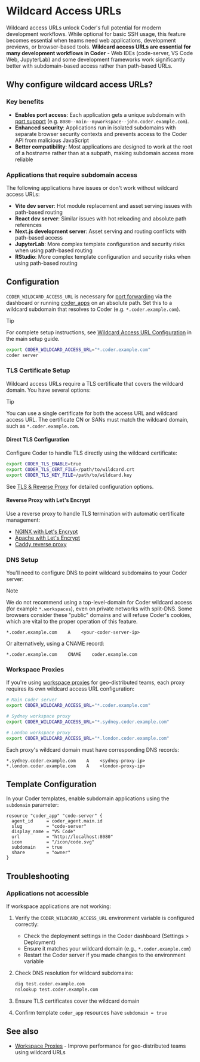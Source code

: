 # Wildcard Access URLs

Wildcard access URLs unlock Coder's full potential for modern development workflows. While optional for basic SSH usage, this feature becomes essential when teams need web applications, development previews, or browser-based tools. **Wildcard access URLs are essential for many development workflows in Coder** - Web IDEs (code-server, VS Code Web, JupyterLab) and some development frameworks work significantly better with subdomain-based access rather than path-based URLs.

## Why configure wildcard access URLs?

### Key benefits

- **Enables port access**: Each application gets a unique subdomain with [port support](https://coder.com/docs/user-guides/workspace-access/port-forwarding#dashboard) (e.g. `8080--main--myworkspace--john.coder.example.com`).
- **Enhanced security**: Applications run in isolated subdomains with separate browser security contexts and prevents access to the Coder API from malicious JavaScript
- **Better compatibility**: Most applications are designed to work at the root of a hostname rather than at a subpath, making subdomain access more reliable

### Applications that require subdomain access

The following applications have issues or don't work without wildcard access URLs:

- **Vite dev server**: Hot module replacement and asset serving issues with path-based routing
- **React dev server**: Similar issues with hot reloading and absolute path references
- **Next.js development server**: Asset serving and routing conflicts with path-based access
- **JupyterLab**: More complex template configuration and security risks when using path-based routing
- **RStudio**: More complex template configuration and security risks when using path-based routing

## Configuration

`CODER_WILDCARD_ACCESS_URL` is necessary for [port forwarding](port-forwarding.md#dashboard) via the dashboard or running [coder_apps](../templates/index.md) on an absolute path. Set this to a wildcard subdomain that resolves to Coder (e.g. `*.coder.example.com`).

> [!TIP]
> For complete setup instructions, see [Wildcard Access URL Configuration](../setup/index.md#wildcard-access-url) in the main setup guide.


```bash
export CODER_WILDCARD_ACCESS_URL="*.coder.example.com"
coder server
```

### TLS Certificate Setup

Wildcard access URLs require a TLS certificate that covers the wildcard domain. You have several options:

> [!TIP]
> You can use a single certificate for both the access URL and wildcard access URL. The certificate CN or SANs must match the wildcard domain, such as `*.coder.example.com`.

#### Direct TLS Configuration

Configure Coder to handle TLS directly using the wildcard certificate:

```bash
export CODER_TLS_ENABLE=true
export CODER_TLS_CERT_FILE=/path/to/wildcard.crt
export CODER_TLS_KEY_FILE=/path/to/wildcard.key
```

See [TLS & Reverse Proxy](../setup/index.md#tls--reverse-proxy) for detailed configuration options.

#### Reverse Proxy with Let's Encrypt

Use a reverse proxy to handle TLS termination with automatic certificate management:

- [NGINX with Let's Encrypt](../../tutorials/reverse-proxy-nginx.md)
- [Apache with Let's Encrypt](../../tutorials/reverse-proxy-apache.md)
- [Caddy reverse proxy](../../tutorials/reverse-proxy-caddy.md)

### DNS Setup

You'll need to configure DNS to point wildcard subdomains to your Coder server:

> [!NOTE]
> We do not recommend using a top-level-domain for Coder wildcard access
> (for example `*.workspaces`), even on private networks with split-DNS. Some
> browsers consider these "public" domains and will refuse Coder's cookies,
> which are vital to the proper operation of this feature.

```text
*.coder.example.com    A    <your-coder-server-ip>
```

Or alternatively, using a CNAME record:

```text
*.coder.example.com    CNAME    coder.example.com
```

### Workspace Proxies

If you're using [workspace proxies](workspace-proxies.md) for geo-distributed teams, each proxy requires its own wildcard access URL configuration:

```bash
# Main Coder server
export CODER_WILDCARD_ACCESS_URL="*.coder.example.com"

# Sydney workspace proxy
export CODER_WILDCARD_ACCESS_URL="*.sydney.coder.example.com"

# London workspace proxy
export CODER_WILDCARD_ACCESS_URL="*.london.coder.example.com"
```

Each proxy's wildcard domain must have corresponding DNS records:

```text
*.sydney.coder.example.com    A    <sydney-proxy-ip>
*.london.coder.example.com    A    <london-proxy-ip>
```

## Template Configuration

In your Coder templates, enable subdomain applications using the `subdomain` parameter:

```hcl
resource "coder_app" "code-server" {
  agent_id     = coder_agent.main.id
  slug         = "code-server"
  display_name = "VS Code"
  url          = "http://localhost:8080"
  icon         = "/icon/code.svg"
  subdomain    = true
  share        = "owner"
}
```

## Troubleshooting

### Applications not accessible

If workspace applications are not working:

1. Verify the `CODER_WILDCARD_ACCESS_URL` environment variable is configured correctly:
   - Check the deployment settings in the Coder dashboard (Settings > Deployment)
   - Ensure it matches your wildcard domain (e.g., `*.coder.example.com`)
   - Restart the Coder server if you made changes to the environment variable
2. Check DNS resolution for wildcard subdomains:

   ```bash
   dig test.coder.example.com
   nslookup test.coder.example.com
   ```

3. Ensure TLS certificates cover the wildcard domain
4. Confirm template `coder_app` resources have `subdomain = true`

## See also

- [Workspace Proxies](workspace-proxies.md) - Improve performance for geo-distributed teams using wildcard URLs
